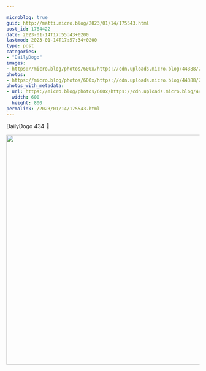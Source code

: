 ```yaml
---

microblog: true
guid: http://matti.micro.blog/2023/01/14/175543.html
post_id: 1784422
date: 2023-01-14T17:55:43+0200
lastmod: 2023-01-14T17:57:34+0200
type: post
categories:
- "DailyDogo"
images:
- https://micro.blog/photos/600x/https://cdn.uploads.micro.blog/44388/2023/9ec6f5b307.jpg
photos:
- https://micro.blog/photos/600x/https://cdn.uploads.micro.blog/44388/2023/9ec6f5b307.jpg
photos_with_metadata:
- url: https://micro.blog/photos/600x/https://cdn.uploads.micro.blog/44388/2023/9ec6f5b307.jpg
  width: 600
  height: 800
permalink: /2023/01/14/175543.html
---
```

DailyDogo 434 🐶

<img src="/media/uploads/2023/9ec6f5b307.jpg" width="600" alt="" />

